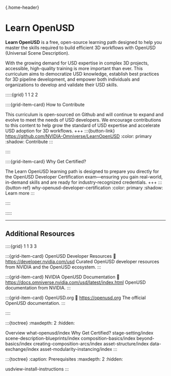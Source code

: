 {.home-header}
# Learn OpenUSD

**Learn OpenUSD** is a free, open-source learning path designed to help you master the skills required to build efficient 3D workflows with OpenUSD (Universal Scene Description).

With the growing demand for USD expertise in complex 3D projects, accessible, high-quality training is more important than ever. This curriculum aims to democratize USD knowledge, establish best practices for 3D pipeline development, and empower both individuals and organizations to develop and validate their USD skills.

:::::{grid} 1 1 2 2

::::{grid-item-card} How to Contribute

This curriculum is open-sourced on Github and will continue to expand and evolve to meet the needs of USD developers. We encourage contributions to this content to help grow the standard of USD expertise and accelerate USD adoption for 3D workflows.
+++
:::{button-link} https://github.com/NVIDIA-Omniverse/LearnOpenUSD
:color: primary
:shadow:
Contribute
:::

::::

::::{grid-item-card} Why Get Certified?

The Learn OpenUSD learning path is designed to prepare you directly for the OpenUSD Developer Certification exam—ensuring you gain real-world, in-demand skills and are ready for industry-recognized credentials.
+++
:::{button-ref} why-openusd-developer-certification
:color: primary
:shadow:
Learn more
:::

::::

:::::

---

## Additional Resources

::::{grid} 1 1 3 3

:::{grid-item-card} OpenUSD Developer Resources
:link: https://developer.nvidia.com/usd
Curated OpenUSD developer resources from NVIDIA and the OpenUSD ecosystem.
:::

:::{grid-item-card} NVIDIA OpenUSD Documentation
:link: https://docs.omniverse.nvidia.com/usd/latest/index.html
OpenUSD documentation from NVIDIA.
:::

:::{grid-item-card} OpenUSD.org 
:link: https://openusd.org
The official OpenUSD documentation.
:::

::::

:::{toctree}
:maxdepth: 2
:hidden:

Overview <self>
what-openusd/index
Why Get Certified? <why-openusd-developer-certification>
stage-setting/index
scene-description-blueprints/index
composition-basics/index
beyond-basics/index
creating-composition-arcs/index
asset-structure/index
data-exchange/index
asset-modularity-instancing/index
:::

:::{toctree}
:caption: Prerequisites
:maxdepth: 2
:hidden:

usdview-install-instructions
:::